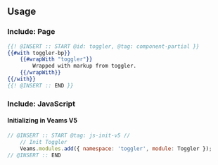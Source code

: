 ## Usage

### Include: Page

``` hbs
{{! @INSERT :: START @id: toggler, @tag: component-partial }}
{{#with toggler-bp}}
	{{#wrapWith "toggler"}}
		Wrapped with markup from toggler.
	{{/wrapWith}}
{{/with}}
{{! @INSERT :: END }}
```

### Include: JavaScript

#### Initializing in Veams V5

``` js
// @INSERT :: START @tag: js-init-v5 //
	// Init Toggler
    Veams.modules.add({ namespace: 'toggler', module: Toggler });
// @INSERT :: END
```